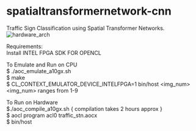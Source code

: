 # spatialtransformernetwork-cnn

 Traffic Sign Classification using Spatial Transformer Networks.![hardware_arch](https://user-images.githubusercontent.com/25413124/142775588-e9ac41ac-349a-48d9-a9f9-2e72c1a059bc.png)

 
 Requirements:     <br/>
 Install INTEL FPGA SDK FOR OPENCL   <br/>
 
 To Emulate and Run on CPU   <br/>
 $ ./aoc_emulate_a10gx.sh    <br/>
 $  make  <br/>
 $  CL_CONTEXT_EMULATOR_DEVICE_INTELFPGA=1 bin/host <img_num>    \
 <img_num> ranges from 1-9   <br/>
 
 To Run on Hardware  \
 $./aoc_compile_a10gx.sh   { compilation takes 2 hours approx }   \
 $ aocl program acl0 traffic_stn.aocx    \
 $ bin/host   <br/>
 
 
 
